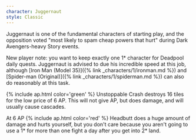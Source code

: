 ```yaml
---
character: Juggernaut
style: Classic
---
```

Juggernaut is one of the fundamental characters of starting play, and the opposition voted "most likely to spam cheap powers that hurt" during Dark Avengers-heavy Story events.

New player note: you want to keep exactly one 1* character for Deadpool daily quests. Juggernaut is advised to due his incredible speed at this job, although [Iron Man (Model 35)]({% link _characters/1/ironman.md %}) and [Spider-man (Original)]({% link _characters/1/spiderman.md %}) can also do reasonably at this task.

{% include ap.html color='green' %} Unstoppable Crash destroys 16 tiles for the low price of 6 AP. This will not give AP, but does damage, and will usually cause cascades.

At 6 AP {% include ap.html color='red' %} Headbutt does a huge amount of damage and hurts yourself, but you don't care because you aren't going to use a 1* for more than one fight a day after you get into 2* land.
